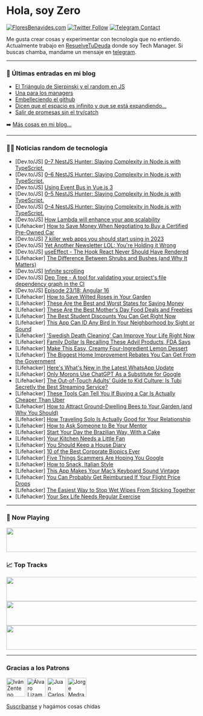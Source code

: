 # Hola, soy Zero

[![FloresBenavides.com](https://img.shields.io/website?down_message=oops&label=MiBlog&style=for-the-badge&up_message=online&url=https%3A%2F%2Ffloresbenavides.com)](https://floresbenavides.com) [![Twitter Follow](https://img.shields.io/twitter/follow/ZeroDragon?color=%231DA1F2&label=Follow&logo=twitter&logoColor=ffffff&style=for-the-badge)](https://twitter.com/zerodragon) [![Telegram Contact](https://img.shields.io/badge/escr%C3%ADbeme-ZeroDragon-%2326A5E4?style=for-the-badge&logo=telegram)](https://t.me/zerodragon)

Me gusta crear cosas y experimentar con tecnología que no entiendo.
Actualmente trabajo en [ResuelveTuDeuda](http://github.com/resuelve) donde soy Tech Manager.
Si buscas chamba, mandame un mensaje en [telegram](https://t.me/zerodragon).

---

### 📕 Últimas entradas en mi blog
<!-- BLOG-POST-LIST:START -->
- [El Triángulo de Sierpinski y el random en JS](https://floresbenavides.com/el-triangulo-de-sierpinski-y-el-random-en-js/)
- [Una para los managers](https://floresbenavides.com/una-para-los-managers/)
- [Embelleciendo el github](https://floresbenavides.com/embelleciendo-el-github/)
- [Dicen que el espacio es infinito y que se está expandiendo…](https://floresbenavides.com/dicen-que-el-espacio-es-infinito-y-que-se-esta-expandiendo/)
- [Salir de promesas sin el try/catch](https://floresbenavides.com/salir-de-promesas-sin-el-try-catch/)
<!-- BLOG-POST-LIST:END -->

➡️ [Más cosas en mi blog...](https://floresbenavides.com)

---

### 👨‍💻 Noticias random de tecnología
<!-- TECH-POSTS:START -->
- [Dev.to/JS] [0–7 NestJS Hunter: Slaying Complexity in Node.js with TypeScript.](https://dev.to/refaatalktifan/0-7-nestjs-hunter-slaying-complexity-in-nodejs-with-typescript-4i38)
- [Dev.to/JS] [0–6 NestJS Hunter: Slaying Complexity in Node.js with TypeScript.](https://dev.to/refaatalktifan/0-6-nestjs-hunter-slaying-complexity-in-nodejs-with-typescript-1nom)
- [Dev.to/JS] [Using Event Bus in Vue.js 3](https://dev.to/certosinolab/using-event-bus-in-vuejs-3-1lg6)
- [Dev.to/JS] [0–5 NestJS Hunter: Slaying Complexity in Node.js with TypeScript.](https://dev.to/refaatalktifan/0-5-nestjs-hunter-slaying-complexity-in-nodejs-with-typescript-1ao9)
- [Dev.to/JS] [0–4 NestJS Hunter: Slaying Complexity in Node.js with TypeScript.](https://dev.to/refaatalktifan/0-4-nestjs-hunter-slaying-complexity-in-nodejs-with-typescript-akg)
- [Dev.to/JS] [How Lambda will enhance your app scalability](https://dev.to/shubhamb/how-lambda-will-enhance-your-app-scalability-m40)
- [Lifehacker] [How to Save Money When Negotiating to Buy a Certified Pre-Owned Car](https://lifehacker.com/how-to-save-money-when-negotiating-to-buy-a-certified-p-1850410494)
- [Dev.to/JS] [7 killer web apps you should start using in 2023](https://dev.to/durgesh4993/7-killer-web-apps-you-should-start-using-in-2023-e1p)
- [Dev.to/JS] [Yet Another Newsletter LOL: You&#39;re Holding it Wrong](https://dev.to/nickytonline/yet-another-newsletter-lol-youre-holding-it-wrong-2h9o)
- [Dev.to/JS] [useEffect - The Hook React Never Should Have Rendered](https://dev.to/perssondennis/useeffect-the-hook-react-never-should-have-rendered-195h)
- [Lifehacker] [The Difference Between Shrubs and Bushes &lpar;and Why It Matters&rpar;](https://lifehacker.com/the-difference-between-shrubs-and-bushes-and-why-it-ma-1850410499)
- [Dev.to/JS] [Infinite scrolling](https://dev.to/navinso92429049/infinite-scrolling-58f7)
- [Dev.to/JS] [Dep Tree - A tool for validating your project&#39;s file dependency graph in the CI](https://dev.to/gabotechs/dep-tree-a-tool-for-validating-your-projects-file-dependency-graph-in-the-ci-3b9a)
- [Dev.to/JS] [Episode 23/18: Angular 16](https://dev.to/ng_news/episode-2318-angular-16-1f9)
- [Lifehacker] [How to Save Wilted Roses in Your Garden](https://lifehacker.com/how-to-save-wilted-roses-in-your-garden-1850410557)
- [Lifehacker] [These Are the Best and Worst States for Saving Money](https://lifehacker.com/these-are-the-best-and-worst-states-for-saving-money-1850410531)
- [Lifehacker] [These Are the Best Mother&#39;s Day Food Deals and Freebies](https://lifehacker.com/these-are-the-best-mothers-day-food-deals-and-freebies-1850410127)
- [Lifehacker] [The Best Student Discounts You Can Get Right Now](https://lifehacker.com/the-best-student-discounts-you-can-get-right-now-1850409952)
- [Lifehacker] [This App Can ID Any Bird In Your Neighborhood by Sight or Sound](https://lifehacker.com/this-app-can-id-any-bird-in-your-neighborhood-by-sight-1850409631)
- [Lifehacker] [&#39;Swedish Death Cleaning&#39; Can Improve Your Life Right Now](https://lifehacker.com/swedish-death-cleaning-can-improve-your-life-right-now-1850409420)
- [Lifehacker] [Family Dollar Is Recalling These Advil Products, FDA Says](https://lifehacker.com/family-dollar-is-recalling-these-advil-products-fda-sa-1850409577)
- [Lifehacker] [Make This Easy, Creamy Four-Ingredient Lemon Dessert](https://lifehacker.com/make-this-easy-creamy-four-ingredient-lemon-dessert-1850409568)
- [Lifehacker] [The Biggest Home Improvement Rebates You Can Get From the Government](https://lifehacker.com/the-biggest-home-improvement-rebates-you-can-get-from-t-1850407564)
- [Lifehacker] [Here&#39;s What&#39;s New in the Latest WhatsApp Update](https://lifehacker.com/heres-whats-new-in-the-latest-whatsapp-update-1850408309)
- [Lifehacker] [Only Morons Use ChatGPT As a Substitute for Google](https://lifehacker.com/only-morons-use-chatgpt-as-a-substitute-for-google-1850408688)
- [Lifehacker] [The Out-of-Touch Adults’ Guide to Kid Culture: Is Tubi Secretly the Best Streaming Service?](https://lifehacker.com/the-out-of-touch-adults-guide-to-kid-culture-is-tubi-1850406662)
- [Lifehacker] [These Tools Can Tell You If Buying a Car Is Actually Cheaper Than Uber](https://lifehacker.com/these-tools-can-tell-you-if-buying-a-car-is-actually-ch-1850406542)
- [Lifehacker] [How to Attract Ground-Dwelling Bees to Your Garden &lpar;and Why You Should&rpar;](https://lifehacker.com/how-to-attract-ground-dwelling-bees-to-your-garden-and-1850407487)
- [Lifehacker] [How Traveling Solo Is Actually Good for Your Relationship](https://lifehacker.com/how-traveling-solo-is-actually-good-for-your-relationsh-1850406051)
- [Lifehacker] [How to Ask Someone to Be Your Mentor](https://lifehacker.com/how-to-ask-someone-to-be-your-mentor-1850407986)
- [Lifehacker] [Start Your Day the Brazilian Way, With a Cake](https://lifehacker.com/start-your-day-the-brazilian-way-with-a-cake-1850406333)
- [Lifehacker] [Your Kitchen Needs a Little Fan](https://lifehacker.com/your-kitchen-needs-a-little-fan-1850406218)
- [Lifehacker] [You Should Keep a House Diary](https://lifehacker.com/you-should-keep-a-house-diary-1850402253)
- [Lifehacker] [10 of the Best Corporate Biopics Ever](https://lifehacker.com/10-of-the-best-corporate-biopics-ever-1850389811)
- [Lifehacker] [Five Things Scammers Are Hoping You Google](https://lifehacker.com/five-things-scammers-are-hoping-you-google-1850405964)
- [Lifehacker] [How to Snack, Italian Style](https://lifehacker.com/how-to-snack-italian-style-1850405140)
- [Lifehacker] [This App Makes Your Mac’s Keyboard Sound Vintage](https://lifehacker.com/this-app-makes-your-mac-s-keyboard-sound-vintage-1850402370)
- [Lifehacker] [You Can Probably Get Reimbursed If Your Flight Price Drops](https://lifehacker.com/you-can-probably-get-reimbursed-if-your-flight-price-dr-1850405175)
- [Lifehacker] [The Easiest Way to Stop Wet Wipes From Sticking Together](https://lifehacker.com/the-easiest-way-to-stop-wet-wipes-from-sticking-togethe-1850404988)
- [Lifehacker] [Your Sex Life Needs Regular Exercise](https://lifehacker.com/your-sex-life-needs-regular-exercise-1850401555)<!-- TECH-POSTS:END -->

---

### 🎵 Now Playing
<a href="https://spotify-now-playing-dun.vercel.app/now-playing?open"><img src="https://spotify-now-playing-dun.vercel.app/now-playing" width="540" height="64"></a>

### 📈 Top Tracks
<a href="https://spotify-now-playing-dun.vercel.app/top-tracks?i=1&open"><img src="https://spotify-now-playing-dun.vercel.app/top-tracks?i=1" width="540" height="64"></a>
<a href="https://spotify-now-playing-dun.vercel.app/top-tracks?i=2&open"><img src="https://spotify-now-playing-dun.vercel.app/top-tracks?i=2" width="540" height="64"></a>
<a href="https://spotify-now-playing-dun.vercel.app/top-tracks?i=3&open"><img src="https://spotify-now-playing-dun.vercel.app/top-tracks?i=3" width="540" height="64"></a>

---

### Gracias a los Patrons
[<img src="https://avatars.githubusercontent.com/u/243380?v=4" alt="Iván Zenteno" width="50px">](https://github.com/k001) [<img src="https://avatars.githubusercontent.com/u/19955639?v=4" alt="Álvaro Lizama" width="50px">](https://github.com/alvarolizama) [<img src="https://avatars.githubusercontent.com/u/2718753?v=4" alt="Juan Carlos Ruiz" width="50px">](https://github.com/JuanCrg90) [<img src="https://avatars.githubusercontent.com/u/37025?v=4" alt="Jorge Medrano" width="50px">](https://github.com/h1pp1e) 

[Suscríbanse](https://www.patreon.com/zerodragon) y hagámos cosas chidas
